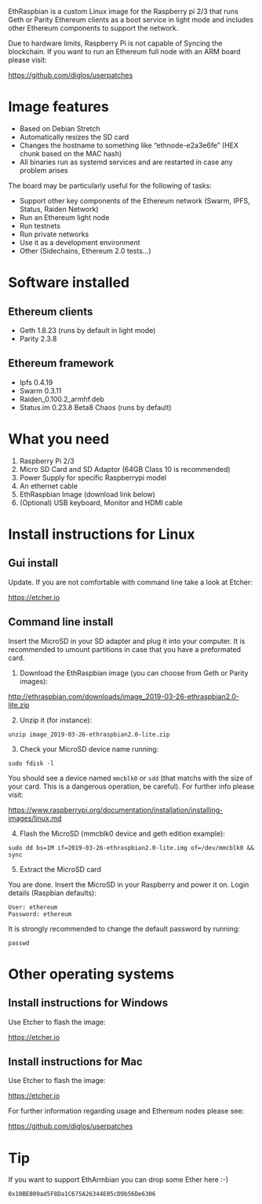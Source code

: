 EthRaspbian is a custom Linux image for the Raspberry pi 2/3 that runs Geth or Parity Ethereum clients as a boot service in light mode and includes other Ethereum components to support the network.

Due to hardware limits, Raspberry Pi is not capable of Syncing the blockchain. If you want to run an Ethereum full node with an ARM board please visit:

https://github.com/diglos/userpatches

# Image features

- Based on Debian Stretch
- Automatically resizes the SD card
- Changes the hostname to something like “ethnode-e2a3e6fe” (HEX chunk based on the MAC hash)
- All binaries run as systemd services and are restarted in case any problem arises

The board may be particularly useful for the following of tasks:

- Support other key components of the Ethereum network (Swarm, IPFS, Status, Raiden Network)
- Run an Ethereum light node
- Run testnets
- Run private networks
- Use it as a development environment
- Other (Sidechains, Ethereum 2.0 tests…)

# Software installed

## Ethereum clients
- Geth 1.8.23 (runs by default in light mode)
- Parity 2.3.8

## Ethereum framework
- Ipfs 0.4.19
- Swarm 0.3.11
- Raiden_0.100.2_armhf.deb 
- Status.im 0.23.8 Beta8 Chaos (runs by default)


# What you need
1. Raspberry Pi 2/3
2. Micro SD Card and SD Adaptor (64GB Class 10 is recommended) 
3. Power Supply for specific Raspberrypi model
4. An ethernet cable
5. EthRaspbian Image (download link below)
6. (Optional) USB keyboard, Monitor and HDMI cable

# Install instructions for Linux

## Gui install 

Update. If you are not comfortable with command line take a look at Etcher:

https://etcher.io

## Command line install

Insert the MicroSD in your SD adapter and plug it into your computer. It is recommended to umount partitions in case that you have a preformated card.

1. Download the EthRaspbian image (you can choose from Geth or Parity images):

http://ethraspbian.com/downloads/image_2019-03-26-ethraspbian2.0-lite.zip

2. Unzip it (for instance):

`unzip image_2019-03-26-ethraspbian2.0-lite.zip`

3. Check your MicroSD device name running:

`sudo fdisk -l`

You should see a device named `mmcblk0` or `sdd` (that matchs with the size of your card. This is a dangerous operation, be careful). For further info please visit:

https://www.raspberrypi.org/documentation/installation/installing-images/linux.md

4. Flash the MicroSD (mmcblk0 device and geth edition example):

`sudo dd bs=1M if=2019-03-26-ethraspbian2.0-lite.img of=/dev/mmcblk0 && sync`

5. Extract the MicroSD card

You are done. Insert the MicroSD in your Raspberry and power it on. Login details (Raspbian defaults):
```
User: ethereum
Password: ethereum
```
It is strongly recommended to change the default password by running:

`passwd`

# Other operating systems

## Install instructions for Windows

Use Etcher to flash the image:

https://etcher.io

## Install instructions for Mac

Use Etcher to flash the image:

https://etcher.io


For further information regarding usage and Ethereum nodes please see:

https://github.com/diglos/userpatches

# Tip

If you want to support EthArmbian you can drop some Ether here :-)

`0x10BE809ad5F8Da1C675A26344E05cD9b56De6306`
